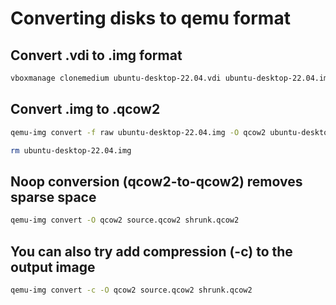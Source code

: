 # Converting disks to qemu format

## Convert .vdi to .img format

```bash
vboxmanage clonemedium ubuntu-desktop-22.04.vdi ubuntu-desktop-22.04.img --format raw
```

## Convert .img to .qcow2

```bash
qemu-img convert -f raw ubuntu-desktop-22.04.img -O qcow2 ubuntu-desktop-22.04-new.qcow2

rm ubuntu-desktop-22.04.img
```

## Noop conversion (qcow2-to-qcow2) removes sparse space

```bash
qemu-img convert -O qcow2 source.qcow2 shrunk.qcow2
```

## You can also try add compression (-c) to the output image

```bash
qemu-img convert -c -O qcow2 source.qcow2 shrunk.qcow2
```

